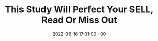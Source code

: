 ---
title: This Study Will Perfect Your SELL, Read Or Miss Out
date: 2022-06-16 17:01:00 +00
categories: [Self, Skills]
tags: [life, confidence, skills]     # TAG names should always be lowercase
---